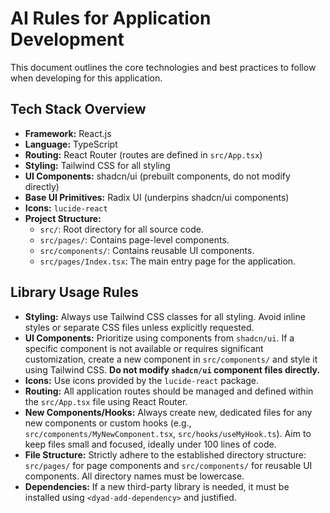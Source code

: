 # AI Rules for Application Development

This document outlines the core technologies and best practices to follow when developing for this application.

## Tech Stack Overview

*   **Framework:** React.js
*   **Language:** TypeScript
*   **Routing:** React Router (routes are defined in `src/App.tsx`)
*   **Styling:** Tailwind CSS for all styling
*   **UI Components:** shadcn/ui (prebuilt components, do not modify directly)
*   **Base UI Primitives:** Radix UI (underpins shadcn/ui components)
*   **Icons:** `lucide-react`
*   **Project Structure:**
    *   `src/`: Root directory for all source code.
    *   `src/pages/`: Contains page-level components.
    *   `src/components/`: Contains reusable UI components.
    *   `src/pages/Index.tsx`: The main entry page for the application.

## Library Usage Rules

*   **Styling:** Always use Tailwind CSS classes for all styling. Avoid inline styles or separate CSS files unless explicitly requested.
*   **UI Components:** Prioritize using components from `shadcn/ui`. If a specific component is not available or requires significant customization, create a new component in `src/components/` and style it using Tailwind CSS. **Do not modify `shadcn/ui` component files directly.**
*   **Icons:** Use icons provided by the `lucide-react` package.
*   **Routing:** All application routes should be managed and defined within the `src/App.tsx` file using React Router.
*   **New Components/Hooks:** Always create new, dedicated files for any new components or custom hooks (e.g., `src/components/MyNewComponent.tsx`, `src/hooks/useMyHook.ts`). Aim to keep files small and focused, ideally under 100 lines of code.
*   **File Structure:** Strictly adhere to the established directory structure: `src/pages/` for page components and `src/components/` for reusable UI components. All directory names must be lowercase.
*   **Dependencies:** If a new third-party library is needed, it must be installed using `<dyad-add-dependency>` and justified.